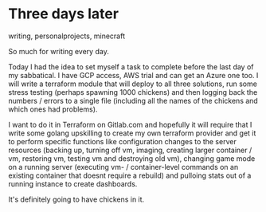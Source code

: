 # Three days later
writing, personalprojects, minecraft

So much for writing every day.

Today I had the idea to set myself a task to complete before the last day of my sabbatical. I have GCP access, AWS trial and can get an Azure one too. I will write a terraform module that will deploy to all three solutions, run some stress testing (perhaps spawning 1000 chickens) and then logging back the numbers / errors to a single file (including all the names of the chickens and which ones had problems).

I want to do it in Terraform on Gitlab.com and hopefully it will require that I write some golang upskilling to create my own terraform provider and get it to perform specific functions like configuration changes to the server resources (backing up, turning off vm, imaging, creating larger container / vm, restoring vm, testing vm and destroying old vm), changing game mode on a running server (executing vm- / container-level commands on an existing container that doesnt require a rebuild) and pulloing stats out of a running instance to create dashboards.

It's definitely going to have chickens in it.